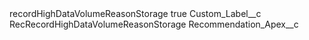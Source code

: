 <?xml version="1.0" encoding="UTF-8"?>
<CustomMetadata xmlns="http://soap.sforce.com/2006/04/metadata" xmlns:xsi="http://www.w3.org/2001/XMLSchema-instance" xmlns:xsd="http://www.w3.org/2001/XMLSchema">
    <label>recordHighDataVolumeReasonStorage</label>
    <protected>true</protected>
    <values>
        <field>Custom_Label__c</field>
        <value xsi:type="xsd:string">RecRecordHighDataVolumeReasonStorage</value>
    </values>
    <values>
        <field>Recommendation_Apex__c</field>
        <value xsi:nil="true"/>
    </values>
</CustomMetadata>
